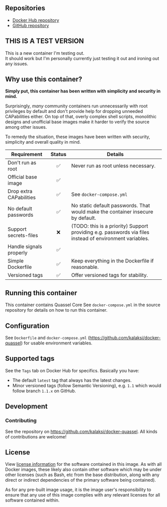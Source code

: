 ## Repositories
- [Docker Hub repository](https://registry.hub.docker.com/u/kalaksi/quassel/)
- [GitHub repository](https://github.com/kalaksi/docker-quassel)

## THIS IS A TEST VERSION

This is a new container I'm testing out.  
It should work but I'm personally currently just testing it out and ironing out any issues.

## Why use this container?
**Simply put, this container has been written with simplicity and security in mind.**

Surprisingly, _many_ community containers run unnecessarily with root privileges by default and don't provide help for dropping unneeded CAPabilities either.
On top of that, overly complex shell scripts, monolithic designs and unofficial base images make it harder to verify the source among other issues.

To remedy the situation, these images have been written with security, simplicity and overall quality in mind.

|Requirement              |Status|Details|
|-------------------------|:----:|-------|
|Don't run as root        |✅    | Never run as root unless necessary.|
|Official base image      |✅    | |
|Drop extra CAPabilities  |✅    | See ```docker-compose.yml``` |
|No default passwords     |✅    | No static default passwords. That would make the container insecure by default. |
|Support secrets-files    |❌    | (TODO: this is a priority) Support providing e.g. passwords via files instead of environment variables. |
|Handle signals properly  |✅    | |
|Simple Dockerfile        |✅    | Keep everything in the Dockerfile if reasonable.|
|Versioned tags           |✅    | Offer versioned tags for stability.|

## Running this container
This container contains Quassel Core
See ```docker-compose.yml``` in the source repository for details on how to run this container.

## Configuration
See ```Dockerfile``` and ```docker-compose.yml``` (<https://github.com/kalaksi/docker-quassel>) for usable environment variables.

## Supported tags
See the ```Tags``` tab on Docker Hub for specifics. Basically you have:
- The default ```latest``` tag that always has the latest changes.
- Minor versioned tags (follow Semantic Versioning), e.g. ```1.1``` which would follow branch ```1.1.x``` on GitHub.

## Development

### Contributing
See the repository on <https://github.com/kalaksi/docker-quassel>.
All kinds of contributions are welcome!

## License
View [license information](https://github.com/kalaksi/docker-quassel/blob/master/LICENSE) for the software contained in this image.
As with all Docker images, these likely also contain other software which may be under other licenses (such as Bash, etc from the base distribution, along with any direct or indirect dependencies of the primary software being contained).

As for any pre-built image usage, it is the image user's responsibility to ensure that any use of this image complies with any relevant licenses for all software contained within.

